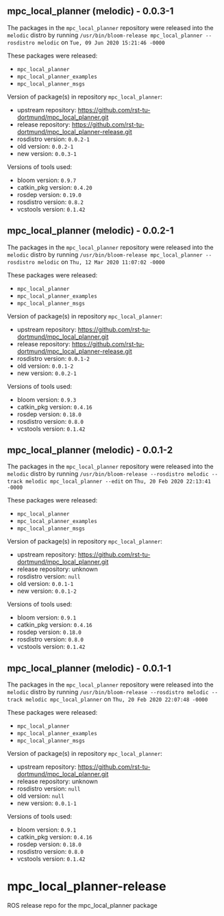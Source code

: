 ## mpc_local_planner (melodic) - 0.0.3-1

The packages in the `mpc_local_planner` repository were released into the `melodic` distro by running `/usr/bin/bloom-release mpc_local_planner --rosdistro melodic` on `Tue, 09 Jun 2020 15:21:46 -0000`

These packages were released:
- `mpc_local_planner`
- `mpc_local_planner_examples`
- `mpc_local_planner_msgs`

Version of package(s) in repository `mpc_local_planner`:

- upstream repository: https://github.com/rst-tu-dortmund/mpc_local_planner.git
- release repository: https://github.com/rst-tu-dortmund/mpc_local_planner-release.git
- rosdistro version: `0.0.2-1`
- old version: `0.0.2-1`
- new version: `0.0.3-1`

Versions of tools used:

- bloom version: `0.9.7`
- catkin_pkg version: `0.4.20`
- rosdep version: `0.19.0`
- rosdistro version: `0.8.2`
- vcstools version: `0.1.42`


## mpc_local_planner (melodic) - 0.0.2-1

The packages in the `mpc_local_planner` repository were released into the `melodic` distro by running `/usr/bin/bloom-release mpc_local_planner --rosdistro melodic` on `Thu, 12 Mar 2020 11:07:02 -0000`

These packages were released:
- `mpc_local_planner`
- `mpc_local_planner_examples`
- `mpc_local_planner_msgs`

Version of package(s) in repository `mpc_local_planner`:

- upstream repository: https://github.com/rst-tu-dortmund/mpc_local_planner.git
- release repository: https://github.com/rst-tu-dortmund/mpc_local_planner-release.git
- rosdistro version: `0.0.1-2`
- old version: `0.0.1-2`
- new version: `0.0.2-1`

Versions of tools used:

- bloom version: `0.9.3`
- catkin_pkg version: `0.4.16`
- rosdep version: `0.18.0`
- rosdistro version: `0.8.0`
- vcstools version: `0.1.42`


## mpc_local_planner (melodic) - 0.0.1-2

The packages in the `mpc_local_planner` repository were released into the `melodic` distro by running `/usr/bin/bloom-release --rosdistro melodic --track melodic mpc_local_planner --edit` on `Thu, 20 Feb 2020 22:13:41 -0000`

These packages were released:
- `mpc_local_planner`
- `mpc_local_planner_examples`
- `mpc_local_planner_msgs`

Version of package(s) in repository `mpc_local_planner`:

- upstream repository: https://github.com/rst-tu-dortmund/mpc_local_planner.git
- release repository: unknown
- rosdistro version: `null`
- old version: `0.0.1-1`
- new version: `0.0.1-2`

Versions of tools used:

- bloom version: `0.9.1`
- catkin_pkg version: `0.4.16`
- rosdep version: `0.18.0`
- rosdistro version: `0.8.0`
- vcstools version: `0.1.42`


## mpc_local_planner (melodic) - 0.0.1-1

The packages in the `mpc_local_planner` repository were released into the `melodic` distro by running `/usr/bin/bloom-release --rosdistro melodic --track melodic mpc_local_planner` on `Thu, 20 Feb 2020 22:07:48 -0000`

These packages were released:
- `mpc_local_planner`
- `mpc_local_planner_examples`
- `mpc_local_planner_msgs`

Version of package(s) in repository `mpc_local_planner`:

- upstream repository: https://github.com/rst-tu-dortmund/mpc_local_planner.git
- release repository: unknown
- rosdistro version: `null`
- old version: `null`
- new version: `0.0.1-1`

Versions of tools used:

- bloom version: `0.9.1`
- catkin_pkg version: `0.4.16`
- rosdep version: `0.18.0`
- rosdistro version: `0.8.0`
- vcstools version: `0.1.42`


# mpc_local_planner-release
ROS release repo for the mpc_local_planner package
